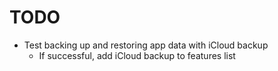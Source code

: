 # TODO

- Test backing up and restoring app data with iCloud backup
  - If successful, add iCloud backup to features list
